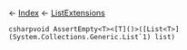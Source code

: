 ← [Index](Api-Index) ← [ListExtensions](System.Collections.Generic.ListExtensions)

```csharpvoid AssertEmpty<T><[T]()>([List<T>](System.Collections.Generic.List`1) list)```